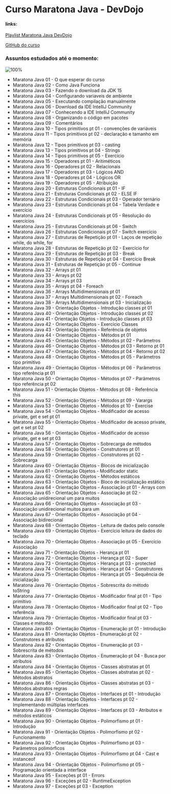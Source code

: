 # **Curso Maratona Java - DevDojo**

#### links: 
[Playlist Maratona Java DevDojo](https://www.youtube.com/watch?v=VKjFuX91G5Q&list=PL62G310vn6nFIsOCC0H-C2infYgwm8SWW)

[GitHub do curso](https://github.com/devdojobr/maratona-java-virado-no-jiraya)

### Assuntos estudados até o momento:
![100%](https://progress-bar.dev/32/?scale=100&title=Progress&width=240)

* Maratona Java 01 - O que esperar do curso
* Maratona Java 02 - Como Java Funciona
* Maratona Java 03 - Fazendo o download da JDK 15
* Maratona Java 04 - Configurando variaveis de ambiente
* Maratona Java 05 - Executando compilação manualmente
* Maratona Java 06 - Download da IDE IntelliJ Community
* Maratona Java 07 - Conhecendo a IDE IntelliJ Community
* Maratona Java 08 - Organizando o código em pacotes
* Maratona Java 09 - Comentários
* Maratona Java 10 - Tipos primitivos pt 01 - convenções de variáveis
* Maratona Java 11 - Tipos primitivos pt 02 - declaração e tamanho em memória
* Maratona Java 12 - Tipos primitivos pt 03 - casting
* Maratona Java 13 - Tipos primitivos pt 04 - Strings
* Maratona Java 14 - Tipos primitivos pt 05 - Exercício
* Maratona Java 15 - Operadores pt 01 - Aritiméticos
* Maratona Java 16 - Operadores pt 02 - Relacionais
* Maratona Java 17 - Operadores pt 03 - Lógicos AND
* Maratona Java 18 - Operadores pt 04 - Lógicos OR
* Maratona Java 19 - Operadores pt 05 - Atribuição
* Maratona Java 20 - Estruturas Condicionais pt 01 - IF
* Maratona Java 21 - Estruturas Condicionais pt 02 - ELSE IF
* Maratona Java 22 - Estruturas Condicionais pt 03 - Operador ternário
* Maratona Java 23 - Estruturas Condicionais pt 04 - Tabela Verdade e exercício
* Maratona Java 24 - Estruturas Condicionais pt 05 - Resolução do exercícios
* Maratona Java 25 - Estruturas Condicionais pt 06 - Switch
* Maratona Java 26 - Estruturas Condicionais pt 07 - Switch exercício
* Maratona Java 27 - Estruturas de Repetição pt 01 - Laços de repetição while, do while, for
* Maratona Java 28 - Estruturas de Repetição pt 02 - Exercício for
* Maratona Java 29 - Estruturas de Repetição pt 03 - Break
* Maratona Java 30 - Estruturas de Repetição pt 04 - Exercício Break
* Maratona Java 31 - Estruturas de Repetição pt 05 - Continue
* Maratona Java 32 - Arrays pt 01
* Maratona Java 33 - Arrays pt 02
* Maratona Java 34 - Arrays pt 03
* Maratona Java 35 - Arrays pt 04 - Foreach
* Maratona Java 36 - Arrays Multidimensionais pt 01
* Maratona Java 37 - Arrays Multidimensionais pt 02 - Foreach
* Maratona Java 38 - Arrays Multidimensionais pt 03 - Inicialização
* Maratona Java 39 - Orientação Objetos - Introdução classes pt 01
* Maratona Java 40 - Orientação Objetos - Introdução classes pt 02
* Maratona Java 41 - Orientação Objetos - Introdução classes pt 03
* Maratona Java 42 - Orientação Objetos - Exercício Classes
* Maratona Java 43 - Orientação Objetos - Referência de objetos
* Maratona Java 44 - Orientação Objetos - Métodos pt 01
* Maratona Java 45 - Orientação Objetos - Métodos pt 02 - Parâmetros
* Maratona Java 46 - Orientação Objetos - Métodos pt 03 - Retorno pt 01
* Maratona Java 47 - Orientação Objetos - Métodos pt 04 - Retorno pt 02
* Maratona Java 48 - Orientação Objetos - Métodos pt 05 - Parâmetros tipo primitivo
* Maratona Java 49 - Orientação Objetos - Métodos pt 06 - Parâmetros tipo referência pt 01
* Maratona Java 50 - Orientação Objetos - Métodos pt 07 - Parâmetros tipo referência pt 02
* Maratona Java 51 - Orientação Objetos - Métodos pt 08 - Referência this
* Maratona Java 52 - Orientação Objetos - Métodos pt 09 - Varargs
* Maratona Java 53 - Orientação Objetos - Métodos pt 10 - Exercise
* Maratona Java 54 - Orientação Objetos - Modificador de acesso private, get e set pt 01
* Maratona Java 55 - Orientação Objetos - Modificador de acesso private, get e set pt 02
* Maratona Java 56 - Orientação Objetos - Modificador de acesso private, get e set pt 03
* Maratona Java 57 - Orientação Objetos - Sobrecarga de métodos
* Maratona Java 58 - Orientação Objetos - Construtores pt 01
* Maratona Java 59 - Orientação Objetos - Construtores pt 02 - Sobrecarga
* Maratona Java 60 - Orientação Objetos - Blocos de inicialização
* Maratona Java 61 - Orientação Objetos - Modificador static
* Maratona Java 62 - Orientação Objetos - Métodos estáticos
* Maratona Java 63 - Orientação Objetos - Bloco de inicialização estático
* Maratona Java 64 - Orientação Objetos - Associação pt 01 - Arrays com 
* Maratona Java 65 - Orientação Objetos - Associação pt 02 - Associação unidirecional um para muitos
* Maratona Java 66 - Orientação Objetos - Associação pt 03 - Associação unidirecional muitos para um
* Maratona Java 67 - Orientação Objetos - Associação pt 04 - Associação bidirecional
* Maratona Java 68 - Orientação Objetos - Leitura de dados pelo console
* Maratona Java 69 - Orientação Objetos - Exercício leitura de dados do teclado
* Maratona Java 70 - Orientação Objetos - Associação pt 05 - Exercício Associação
* Maratona Java 71 - Orientação Objetos - Herança pt 01
* Maratona Java 72 - Orientação Objetos - Herança pt 02 - Super
* Maratona Java 73 - Orientação Objetos - Herança pt 03 - protected
* Maratona Java 74 - Orientação Objetos - Herança pt 04 - Construtores
* Maratona Java 75 - Orientação Objetos - Herança pt 05 - Sequência de inicialização
* Maratona Java 76 - Orientação Objetos - Sobrescrita do método toString
* Maratona Java 77 - Orientação Objetos - Modificador final pt 01 - Tipo primitivo
* Maratona Java 78 - Orientação Objetos - Modificador final pt 02 - Tipo referência
* Maratona Java 79 - Orientação Objetos - Modificador final pt 03 - Classes e métodos
* Maratona Java 80 - Orientação Objetos - Enumeração pt 01 - Introdução
* Maratona Java 81 - Orientação Objetos - Enumeração pt 02 - Construtores e atributos
* Maratona Java 82 - Orientação Objetos - Enumeração pt 03 - Sobrescrita de métodos
* Maratona Java 83 - Orientação Objetos - Enumeração pt 04 - Busca por atributos
* Maratona Java 84 - Orientação Objetos - Classes abstratas pt 01
* Maratona Java 85 - Orientação Objetos - Classes abstratas pt 02 - Métodos abstratos
* Maratona Java 86 - Orientação Objetos - Classes abstratas pt 03 - Métodos abstratos regras
* Maratona Java 87 - Orientação Objetos - Interfaces pt 01 - Introdução
* Maratona Java 88 - Orientação Objetos - Interfaces pt 02 - Implementando múltiplas interfaces
* Maratona Java 89 - Orientação Objetos - Interfaces pt 03 - Atributos e métodos estáticos
* Maratona Java 90 - Orientação Objetos - Polimorfismo pt 01 - Introdução
* Maratona Java 91 - Orientação Objetos - Polimorfismo pt 02 - Funcionamento
* Maratona Java 92 - Orientação Objetos - Polimorfismo pt 03 - Parâmetros polimórficos
* Maratona Java 93 - Orientação Objetos - Polimorfismo pt 04 - Cast e instanceof
* Maratona Java 94 - Orientação Objetos - Polimorfismo pt 05 - Programação orientada a interface
* Maratona Java 95 - Exceções pt 01 - Errors
* Maratona Java 96 - Exceções pt 02 - RuntimeException
* Maratona Java 97 - Exceções pt 03 - Exception















